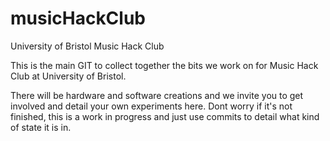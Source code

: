 # musicHackClub
University of Bristol Music Hack Club

This is the main GIT to collect together the bits we work on for Music Hack Club at University of Bristol. 

There will be hardware and software creations and we invite you to get involved and detail your own experiments here. Dont worry if it's not finished, this is a work in progress and just use commits to detail what kind of state it is in. 
